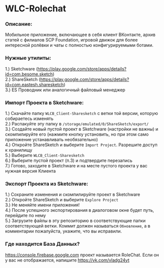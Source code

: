 # WLC-Rolechat
### Описание:
Мобильное приложение, включающее в себя клиент ВКонтакте, архив статей с филиалов SCP Foundation, игровой движок для более интересной ролёвки и чаты с полностью конфигурируемыми ботами.
### Нужные утилиты:
1.) Sketchware (https://play.google.com/store/apps/details?id=com.besome.sketch)<br>
2.) ShareSketch (https://play.google.com/store/apps/details?id=com.eastesh.sharesketch)<br>
3.) ES Проводник или аналогичный файловый менеджер
### Импорт Проекта в Sketchware:
1.) Скачайте папку `WLCB_Client-Sharesketch` с ветки той версии, которую собираетесь изменять<br>
2.) Распакуйте эту папку в `/storage/emulated/0/ShareSketch/export/` <br>
3.) Создайте новый пустой проект в Sketchware (настройки не важны) и скомпилируйте его (нажмите кнопку установить, но при этом само приложение устанавливать необязательно)<br>
4.) Откройте ShareSketch и выберите `Import Project`. Разрешите доступ к хранилищу <br>
5.) Выберите `WLCB_Client-Sharesketch`<br>
6.) Выберите пустой проект (п.3) и подтвердите перезапись<br>
7.) Готово, заходите в Sketchware и на месте пустого проекта у вас нужная версия Клиента
### Экспорт Проекта из Sketchware:
1.) Сохраните изменения и скомпилируйте проект в Sketchware<br>
2.) Откройте ShareSketch и выберите `Explore Project`<br>
3.) Не меняйте имени приложения!<br>
4.) После успешного экспортирования в диалоговом окне будет путь, перейдите по нему<br>
5.) Загрузите файлы в эту репозиторию в соответствующие папки соответствующей ветки. Коммит должен называться `Обновление`, а в комментарии пожалуйста, укажите, что вы исправили.
### Где находится База Данных?
https://console.firebase.google.com проект называется RoleChat. Если он у вас не отображается, напишите https://vk.com/vladg24yt
